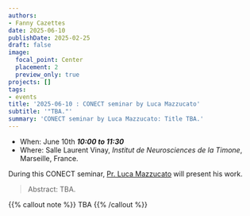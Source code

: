 ```yaml
---
authors:
- Fanny Cazettes
date: 2025-06-10
publishDate: 2025-02-25
draft: false
image:
  focal_point: Center
  placement: 2
  preview_only: true
projects: []
tags:
- events
title: '2025-06-10 : CONECT seminar by Luca Mazzucato'
subtitle: '"TBA."'
summary: 'CONECT seminar by Luca Mazzucato: Title TBA.'
---
```



* When: June 10th ***10:00 to 11:30*** 
* Where: Salle Laurent Vinay, _Institut de Neurosciences de la Timone_, Marseille, France.

During this CONECT seminar, [Pr. Luca Mazzucato](https://www.mazzulab.com/ ) will present his work.

> Abstract: TBA.


{{% callout note %}}
TBA 
{{% /callout %}}
